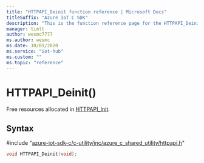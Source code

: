 ```yaml
---                             
title: "HTTPAPI_Deinit function reference | Microsoft Docs" 
titleSuffix: "Azure IoT C SDK"            
description: "This is the function reference page for the HTTPAPI_Deinit() function in the Azure IoT C SDK. This SDK is used with Azure IoT Hub and Azure IoT Hub Device Provisioning Service"            
manager: timlt                 
author: wesmc7777              
ms.author: wesmc               
ms.date: 10/01/2020                    
ms.service: "iot-hub"             
ms.custom: ""                
ms.topic: "reference"        
---                            
```


# HTTPAPI_Deinit()

Free resources allocated in [HTTPAPI_Init](../httpapi-h/httpapi-init.md).

## Syntax

\#include "[azure-iot-sdk-c/c-utility/inc/azure_c_shared_utility/httpapi.h](../httpapi-h.md)"  
```C
void HTTPAPI_Deinit(void);
```

